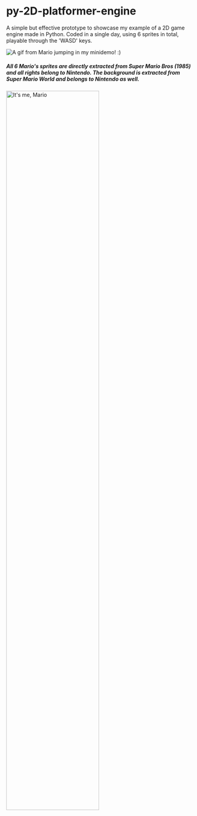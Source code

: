 # py-2D-platformer-engine

A simple but effective prototype to showcase my example of a 2D game engine made in Python. Coded in a single day, using 6 sprites in total, playable through the 'WASD' keys.

<img src="https://i.imgur.com/EydQPCO.gif" alt="A gif from Mario jumping in my minidemo! :)">

<h5>All 6 Mario's sprites are directly extracted from Super Mario Bros (1985) and all rights belong to Nintendo. The background is extracted from Super Mario World and belongs to Nintendo as well.</h5>

<img src="https://images-wixmp-ed30a86b8c4ca887773594c2.wixmp.com/f/dee38e10-db68-462d-9df7-46b87d4c7876/ddxh2tf-fc8fc42e-8794-4501-8621-31a4e68a25b5.gif?token=eyJ0eXAiOiJKV1QiLCJhbGciOiJIUzI1NiJ9.eyJzdWIiOiJ1cm46YXBwOjdlMGQxODg5ODIyNjQzNzNhNWYwZDQxNWVhMGQyNmUwIiwiaXNzIjoidXJuOmFwcDo3ZTBkMTg4OTgyMjY0MzczYTVmMGQ0MTVlYTBkMjZlMCIsIm9iaiI6W1t7InBhdGgiOiJcL2ZcL2RlZTM4ZTEwLWRiNjgtNDYyZC05ZGY3LTQ2Yjg3ZDRjNzg3NlwvZGR4aDJ0Zi1mYzhmYzQyZS04Nzk0LTQ1MDEtODYyMS0zMWE0ZTY4YTI1YjUuZ2lmIn1dXSwiYXVkIjpbInVybjpzZXJ2aWNlOmZpbGUuZG93bmxvYWQiXX0.k7me-PhiUBQjnEu0a2FMUBFCjo5wljCAeBiTCry6ykg" alt="It's me, Mario" width=70%>

